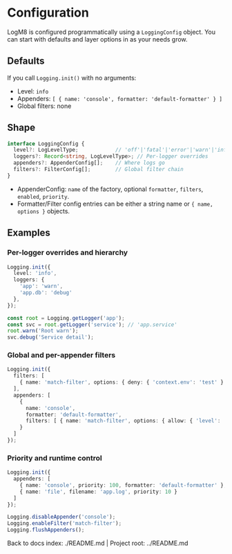 # Configuration

LogM8 is configured programmatically using a `LoggingConfig` object. You can start with defaults and layer options in as your needs grow.

## Defaults

If you call `Logging.init()` with no arguments:
- Level: `info`
- Appenders: `[ { name: 'console', formatter: 'default-formatter' } ]`
- Global filters: none

## Shape

```ts
interface LoggingConfig {
  level?: LogLevelType;            // 'off'|'fatal'|'error'|'warn'|'info'|'debug'|'track'|'trace'
  loggers?: Record<string, LogLevelType>; // Per-logger overrides
  appenders?: AppenderConfig[];    // Where logs go
  filters?: FilterConfig[];        // Global filter chain
}
```

- AppenderConfig: `name` of the factory, optional `formatter`, `filters`, `enabled`, `priority`.
- Formatter/Filter config entries can be either a string name or `{ name, options }` objects.

## Examples

### Per-logger overrides and hierarchy
```ts
Logging.init({
  level: 'info',
  loggers: {
    'app': 'warn',
    'app.db': 'debug'
  },
});

const root = Logging.getLogger('app');
const svc = root.getLogger('service'); // 'app.service'
root.warn('Root warn');
svc.debug('Service detail');
```

### Global and per-appender filters
```ts
Logging.init({
  filters: [
    { name: 'match-filter', options: { deny: { 'context.env': 'test' } } }
  ],
  appenders: [
    {
      name: 'console',
      formatter: 'default-formatter',
      filters: [ { name: 'match-filter', options: { allow: { 'level': 'error' } } } ]
    }
  ]
});
```

### Priority and runtime control
```ts
Logging.init({
  appenders: [
    { name: 'console', priority: 100, formatter: 'default-formatter' },
    { name: 'file', filename: 'app.log', priority: 10 }
  ]
});

Logging.disableAppender('console');
Logging.enableFilter('match-filter');
Logging.flushAppenders();
```

Back to docs index: ./README.md | Project root: ../README.md
